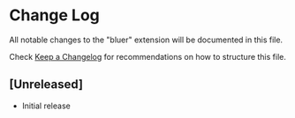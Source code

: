 # Change Log

All notable changes to the "bluer" extension will be documented in this file.

Check [Keep a Changelog](http://keepachangelog.com/) for recommendations on how to structure this file.

## [Unreleased]

- Initial release
